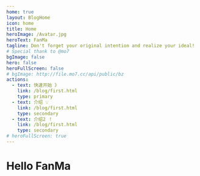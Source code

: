 ```yaml
---
home: true
layout: BlogHome
icon: home
title: Home
heroImage: /Avatar.jpg
heroText: FanMa
tagline: Don't forget your original intention and realize your ideal!
# Special thank to @mo7
bgImage: false
hero: false
heroFullScreen: false
# bgImage: http://file.mo7.cc/api/public/bz
actions:
  - text: 快速开始 》
    link: /blog/first.html
    type: primary
  - text: 介绍 💡
    link: /blog/first.html
    type: secondary
  - text: 介绍2 ！
    link: /blog/first.html
    type: secondary
# heroFullScreen: true
---
```


# Hello FanMa